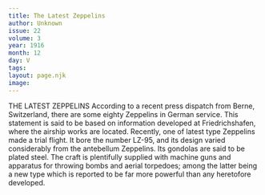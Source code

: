 ```yaml
---
title: The Latest Zeppelins
author: Unknown
issue: 22
volume: 3
year: 1916
month: 12
day: V
tags:
layout: page.njk
image:
---
```

THE LATEST ZEPPELINS      According to a recent press dispatch from Berne, Switzerland, there are some eighty Zeppelins in German service. This statement is said to be based on information developed at Friedrichshafen, where the airship works are located. Recently, one of latest type Zeppelins made a trial flight. It bore the number LZ-95, and its design varied considerably from the antebellum Zeppelins. Its gondolas are said to be plated steel. The craft is plentifully supplied with machine guns and apparatus for throwing bombs and aerial torpedoes; among the latter being a new type which is reported to be far more powerful than any heretofore developed.
